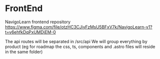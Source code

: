 # FrontEnd

NavigoLearn frontend repository
https://www.figma.com/file/otzHC3CJiyFzMsU5BFxV7k/NavigoLearn-v1?t=v6ehfkDqPxUMDjEM-0

The api routes will be separated in /src/api
We will group everything by product (eg for roadmap the css, ts, components and .astro files will reside in the same folder)
